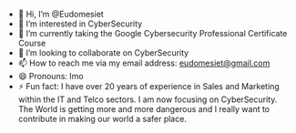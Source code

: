 - 👋 Hi, I’m @Eudomesiet
- 👀 I’m interested in CyberSecurity
- 🌱 I’m currently taking the Google Cybersecurity Professional Certificate Course
- 💞️ I’m looking to collaborate on CyberSecurity
- 📫 How to reach me via my email address: eudomesiet@gmail.com
- 😄 Pronouns: Imo
- ⚡ Fun fact: I have over 20 years of experience in Sales and Marketing within the IT and Telco sectors. I am now focusing on CyberSecurity. The World is getting more and more dangerous and I really want to contribute in making our world a safer place.

<!---
Eudomesiet/Eudomesiet is a ✨ special ✨ repository because its `README.md` (this file) appears on your GitHub profile.
You can click the Preview link to take a look at your changes.
--->
